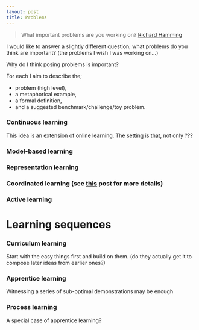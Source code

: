 ```yaml
---
layout: post
title: Problems
---
```


> What important problems are you working on? [Richard Hamming](http://www.paulgraham.com/hamming.html)

I would like to answer a slightly different question; what problems do you think are important? (the problems I wish I was working on…)

Why do I think posing problems is important? 

For each I aim to describe the;
* problem (high level),
* a metaphorical example,
* a formal definition,
* and a suggested benchmark/challenge/toy problem.

### Continuous learning

This idea is an extension of online learning. The setting is that, not only 
???

### Model-based learning

### Representation learning

### Coordinated learning (see [this]() post for more details)

### Active learning

# Learning sequences
### Curriculum learning

Start with the easy things first and build on them. (do they actually get it to compose later ideas from earlier ones?)

### Apprentice learning

Witnessing a series of sub-optimal demonstrations may be enough 

### Process learning

A special case of apprentice learning?





